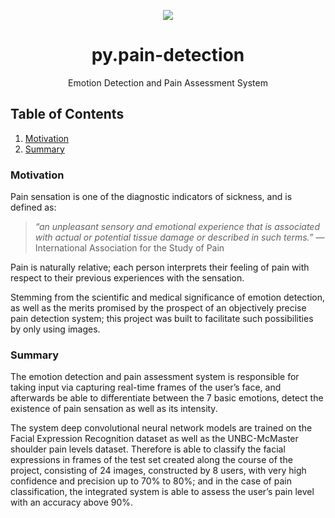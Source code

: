 <p align="center">
  <img src="https://emojipedia-us.s3.amazonaws.com/socialmedia/facebook/105/helmet-with-white-cross_26d1.png"/>
</p>

<h1 align="center">py.pain-detection</h1>

<p align="center">Emotion Detection and Pain Assessment System</p>

## Table of Contents
1. [Motivation](#motivation)
2. [Summary](#summary)

<a name="motivation"></a>
### Motivation

Pain sensation is one of the diagnostic indicators of sickness, and is defined as:

> _“an unpleasant sensory and emotional experience that is associated with actual or potential tissue damage or described in such terms.”_ — International Association for the Study of Pain

Pain is naturally relative; each person interprets their feeling of pain with respect to their previous experiences with the sensation.

Stemming from the scientific and medical significance of emotion detection, as well as the merits promised by the prospect of an objectively precise pain detection system; this project was built to facilitate such possibilities by only using images.

<a name="summary"></a>
### Summary

The emotion detection and pain assessment system is responsible for taking input via capturing real-time frames of the user’s face, and afterwards be able to differentiate between the 7 basic emotions, detect the existence of pain sensation as well as its intensity.

The system deep convolutional neural network models are trained on the Facial Expression Recognition dataset as well as the UNBC-McMaster shoulder pain levels dataset. Therefore is able to classify the facial expressions in frames of the test set created along the course of the project, consisting of 24 images, constructed by 8 users, with very high confidence and precision up to 70% to 80%; and in the case of pain classification, the integrated system is able to assess the user’s pain level with an accuracy above 90%.
